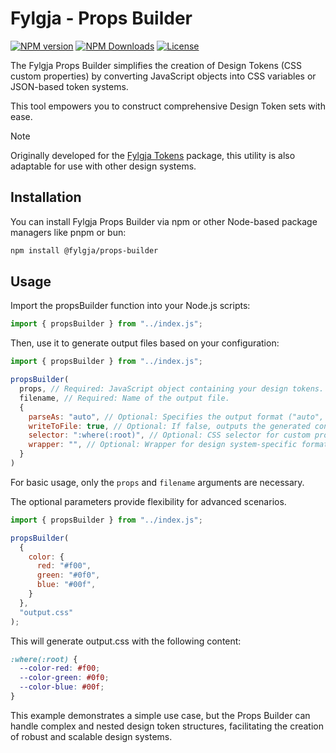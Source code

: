 # Fylgja - Props Builder

[![NPM version](https://img.shields.io/npm/v/@fylgja/props-builder)](https://www.npmjs.com/package/@fylgja/props-builder)
[![NPM Downloads](https://img.shields.io/npm/dt/%40fylgja%2Fprops-builder)](https://www.npmjs.com/package/@fylgja/props-builder)
[![License](https://img.shields.io/github/license/fylgja/fylgja?color=%23234)](/LICENSE)

The Fylgja Props Builder simplifies the creation of Design Tokens (CSS custom properties)
by converting JavaScript objects into CSS variables or JSON-based token systems.

This tool empowers you to construct comprehensive Design Token sets with ease.

> [!Note]
> Originally developed for the [Fylgja Tokens](https://fylgja.dev/library/tokens) package,
> this utility is also adaptable for use with other design systems.

## Installation

You can install Fylgja Props Builder via npm or other Node-based package managers like pnpm or bun:

```bash
npm install @fylgja/props-builder
```

## Usage

Import the propsBuilder function into your Node.js scripts:

```js
import { propsBuilder } from "../index.js";
```

Then, use it to generate output files based on your configuration:

```js
import { propsBuilder } from "../index.js";

propsBuilder(
  props, // Required: JavaScript object containing your design tokens.
  filename, // Required: Name of the output file.
  {
    parseAs: "auto", // Optional: Specifies the output format ("auto", "css", "json"). Defaults to "auto" (determined by file extension).
    writeToFile: true, // Optional: If false, outputs the generated content to the console. Defaults to true.
    selector: ":where(:root)", // Optional: CSS selector for custom property declarations (CSS output only).
    wrapper: "", // Optional: Wrapper for design system-specific formatting (e.g., Figma).
  }
)
```

For basic usage, only the `props` and `filename` arguments are necessary.

The optional parameters provide flexibility for advanced scenarios.

```js
import { propsBuilder } from "../index.js";

propsBuilder(
  {
    color: {
      red: "#f00",
      green: "#0f0",
      blue: "#00f",
    }
  },
  "output.css"
);
```

This will generate output.css with the following content:

```css
:where(:root) {
  --color-red: #f00;
  --color-green: #0f0;
  --color-blue: #00f;
}
```

This example demonstrates a simple use case,
but the Props Builder can handle complex and nested design token structures,
facilitating the creation of robust and scalable design systems.
